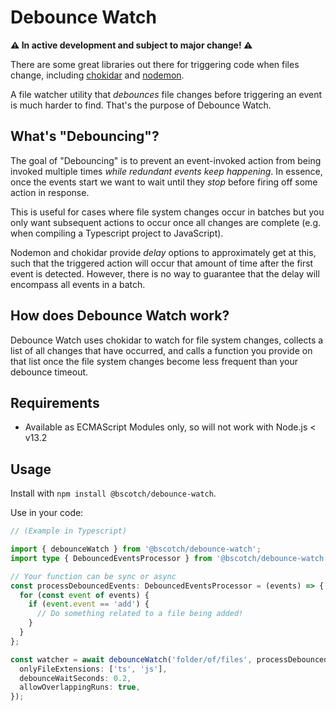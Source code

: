 # Debounce Watch

**⚠ In active development and subject to major change! ⚠**

There are some great libraries out there for triggering code when files change, including [chokidar](https://github.com/paulmillr/chokidar#readme) and [nodemon](https://github.com/remy/nodemon#readme).

A file watcher utility that _debounces_ file changes before triggering an event is much harder to find. That's the purpose of Debounce Watch.

## What's "Debouncing"?

The goal of "Debouncing" is to prevent an event-invoked action from being invoked multiple times _while redundant events keep happening_. In essence, once the events start we want to wait until they _stop_ before firing off some action in response.

This is useful for cases where file system changes occur in batches but you only want subsequent actions to occur once all changes are complete (e.g. when compiling a Typescript project to JavaScript).

Nodemon and chokidar provide _delay_ options to approximately get at this, such that the triggered action will occur that amount of time after the first event is detected. However, there is no way to guarantee that the delay will encompass all events in a batch.

## How does Debounce Watch work?

Debounce Watch uses chokidar to watch for file system changes, collects a list of all changes that have occurred, and calls a function you provide on that list once the file system changes become less frequent than your debounce timeout.

## Requirements

- Available as ECMAScript Modules only, so will not work with Node.js < v13.2

## Usage

Install with `npm install @bscotch/debounce-watch`.

Use in your code:

```ts
// (Example in Typescript)

import { debounceWatch } from '@bscotch/debounce-watch';
import type { DebouncedEventsProcessor } from '@bscotch/debounce-watch';

// Your function can be sync or async
const processDebouncedEvents: DebouncedEventsProcessor = (events) => {
  for (const event of events) {
    if (event.event == 'add') {
      // Do something related to a file being added!
    }
  }
};

const watcher = await debounceWatch('folder/of/files', processDebouncedEvents, {
  onlyFileExtensions: ['ts', 'js'],
  debounceWaitSeconds: 0.2,
  allowOverlappingRuns: true,
});
```
